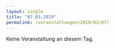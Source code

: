 ```yaml
---
layout: single
title: "07.03.2019"
permalink: /veranstaltungen/2019/03/07/
---
```


Keine Veranstaltung an diesem Tag.
